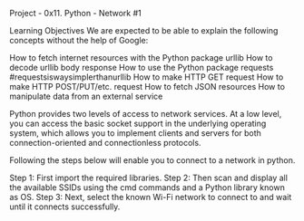 Project - 0x11. Python - Network #1

Learning Objectives
We are expected to be able to explain the following concepts without the help of Google:

How to fetch internet resources with the Python package urllib
How to decode urllib body response
How to use the Python package requests #requestsiswaysimplerthanurllib
How to make HTTP GET request
How to make HTTP POST/PUT/etc. request
How to fetch JSON resources
How to manipulate data from an external service


Python provides two levels of access to network services. 
At a low level, you can access the basic socket support in the underlying operating system, which allows you to implement clients and servers for both connection-oriented and connectionless protocols.

Following the steps below will enable you to connect to a network in python.

Step 1: First import the required libraries.
Step 2: Then  scan and display all the available SSIDs using the cmd commands and a Python library known as OS.
Step 3: Next, select the known Wi-Fi network to connect to and wait until it connects successfully.
